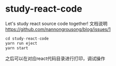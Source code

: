 # study-react-code
Let's study react source code together!
文档说明
https://github.com/nannongrousong/blog/issues/1
```javascript
cd study-react-code
yarn run eject
yarn start
```
之后可以在对应react代码目录进行打印，调试操作
